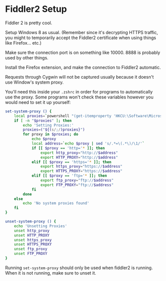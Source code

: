 Fiddler2 Setup
==============

Fiddler 2 is pretty cool.

Setup Windows 8 as usual. (Remember since it's decrypting HTTPS traffic, you might to temporarily accept the Fiddler2 certificate when using things like Firefox... etc.)

Make sure the connection port is on something like 10000. 8888 is probably used by other things.

Install the Firefox extension, and make the connection to Fiddler2 automatic.

Requests through Cygwin will not be captured usually because it doesn't use Window's system proxy.

You'll need this inside your `.zshrc` in order for programs to automatically use the proxy. Some programs won't check these variables however you would need to set it up yourself:

```zsh
set-system-proxy () {
    local proxies=`powershell "(get-itemproperty 'HKCU:\Software\Microsoft\Windows\CurrentVersion\Internet Settings').ProxyServer"`
    if [ -n "$proxies" ]; then
        echo 'Setting Proxies:'
        proxies=("${(s/;/)proxies}")
        for proxy in $proxies; do
            echo $proxy
            local address=`echo $proxy | sed 's/.*=\(.*\)/\1/'`
            if [[ $proxy == 'http='* ]]; then
                export http_proxy="http://$address"
                export HTTP_PROXY="http://$address"
            elif [[ $proxy == 'https='* ]]; then
                export https_proxy="https://$address"
                export HTTPS_PROXY="https://$address"
            elif [[ $proxy == 'ftp='* ]]; then
                export ftp_proxy="ftp://$address"
                export FTP_PROXY="ftp://$address"
            fi
        done
    else 
        echo 'No system proxies found'
    fi
}

unset-system-proxy () {
    echo 'Unsetting Proxies'
    unset http_proxy
    unset HTTP_PROXY
    unset https_proxy
    unset HTTPS_PROXY
    unset ftp_proxy
    unset FTP_PROXY
}
```

Running `set-system-proxy` should only be used when fiddler2 is running. When it is not running, make sure to unset it.
